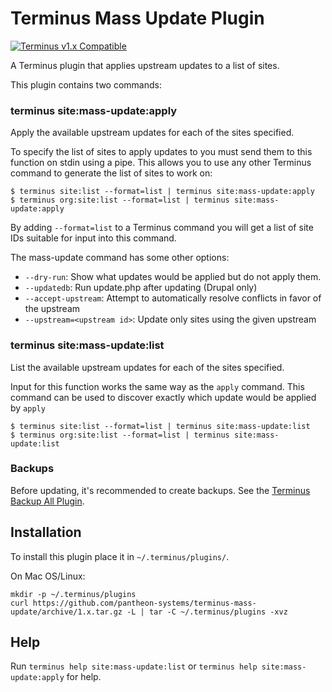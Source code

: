 # Terminus Mass Update Plugin
[![Terminus v1.x Compatible](https://img.shields.io/badge/terminus-v1.x-green.svg)](https://github.com/pantheon-systems/terminus-plugin-example/tree/1.x)


A Terminus plugin that applies upstream updates to a list of sites.

This plugin contains two commands:

### terminus site:mass-update:apply

Apply the available upstream updates for each of the sites specified.

To specify the list of sites to apply updates to you must send them to this function on stdin using a pipe. This allows you to use any other Terminus command to generate the list of sites to work on:

```
$ terminus site:list --format=list | terminus site:mass-update:apply
$ terminus org:site:list --format=list | terminus site:mass-update:apply
```

By adding `--format=list` to a Terminus command you will get a list of site IDs suitable for input into this command.

The mass-update command has some other options:

- `--dry-run`: Show what updates would be applied but do not apply them.
- `--updatedb`: Run update.php after updating (Drupal only)
- `--accept-upstream`: Attempt to automatically resolve conflicts in favor of the upstream
- `--upstream=<upstream id>`: Update only sites using the given upstream

### terminus site:mass-update:list

List the available upstream updates for each of the sites specified.

Input for this function works the same way as the `apply` command. This command can be used to discover exactly which update would be applied by `apply`

```
$ terminus site:list --format=list | terminus site:mass-update:list
$ terminus org:site:list --format=list | terminus site:mass-update:list
```

### Backups

Before updating, it's recommended to create backups. See the [Terminus Backup All Plugin](https://github.com/terminus-plugin-project/terminus-backup-all-plugin).

## Installation
To install this plugin place it in `~/.terminus/plugins/`.

On Mac OS/Linux:
```
mkdir -p ~/.terminus/plugins
curl https://github.com/pantheon-systems/terminus-mass-update/archive/1.x.tar.gz -L | tar -C ~/.terminus/plugins -xvz
```

## Help
Run `terminus help site:mass-update:list` or `terminus help site:mass-update:apply` for help.

